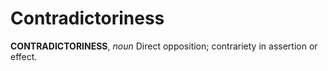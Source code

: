 # Contradictoriness

**CONTRADICTORINESS**, _noun_ Direct opposition; contrariety in assertion or effect.